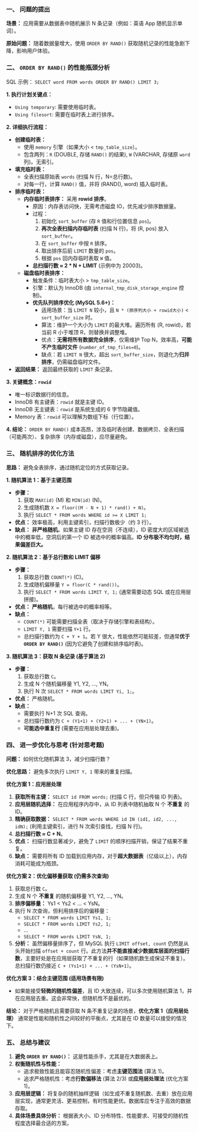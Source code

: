 
### 一、 问题的提出

**场景：** 应用需要从数据表中随机展示 N 条记录（例如：英语 App 随机显示单词）。

**原始问题：** 随着数据量增大，使用 `ORDER BY RAND()` 获取随机记录的性能急剧下降，影响用户体验。

### 二、 `ORDER BY RAND()` 的性能瓶颈分析

SQL 示例： `SELECT word FROM words ORDER BY RAND() LIMIT 3;`

**1. 执行计划关键点：**
   - `Using temporary`: 需要使用临时表。
   - `Using filesort`: 需要在临时表上进行排序。

**2. 详细执行流程：**

   *   **创建临时表：**
        *   使用 `memory` 引擎（如果大小 < `tmp_table_size`）。
        *   包含两列：`R` (DOUBLE, 存储 `RAND()` 的结果), `W` (VARCHAR, 存储原 `word` 列)。无索引。
   *   **填充临时表：**
        *   全表扫描原始表 `words` (扫描 N 行，N=总行数)。
        *   对每一行，计算 `RAND()` 值，并将 (RAND(), word) 插入临时表。
   *   **排序临时表：**
        *   **内存临时表排序：** 采用 **rowid 排序**。
            *   原因：内存表访问快，无需考虑磁盘 IO，优先减少排序数据量。
            *   过程：
                1.  初始化 `sort_buffer` (存 `R` 值和行位置信息 `pos`)。
                2.  **再次全表扫描内存临时表** (扫描 N 行)，将 (R, pos) 放入 `sort_buffer`。
                3.  在 `sort_buffer` 中按 `R` 排序。
                4.  取出排序后前 `LIMIT` 数量的 `pos`。
                5.  根据 `pos` 回内存临时表取 `W` 值。
            *   **总扫描行数 ≈ 2 * N + LIMIT** (示例中为 20003)。
        *   **磁盘临时表排序：**
            *   触发条件：临时表大小 > `tmp_table_size`。
            *   引擎：默认为 InnoDB (由 `internal_tmp_disk_storage_engine` 控制)。
            *   **优先队列排序优化 (MySQL 5.6+)：**
                *   适用场景：当 `LIMIT N` 较小，且 `N * (排序列大小 + rowid大小)` < `sort_buffer_size` 时。
                *   算法：维护一个大小为 `LIMIT` 的最大堆。遍历所有 (R, rowid)，若当前 R 小于堆顶 R，则替换并调整堆。
                *   优点：**无需将所有数据完全排序**，仅需维护 Top N，效率高，**可能不产生临时文件** (`number_of_tmp_files=0`)。
                *   缺点：若 `LIMIT N` 很大，超出 `sort_buffer_size`，则退化为**归并排序**，仍需磁盘临时文件。
   *   **返回结果：** 返回最终获取的 `LIMIT` 条记录。

**3. 关键概念：`rowid`**
   *   唯一标识数据行的信息。
   *   InnoDB 有主键表：`rowid` 就是主键 ID。
   *   InnoDB 无主键表：`rowid` 是系统生成的 6 字节隐藏值。
   *   Memory 表：`rowid` 可以理解为数组下标（行位置）。

**4. 结论：** `ORDER BY RAND()` 成本高昂，涉及临时表创建、数据拷贝、全表扫描（可能两次）、复杂排序（内存或磁盘），应尽量避免。

### 三、 随机排序的优化方法

**思路：** 避免全表排序，通过随机定位的方式获取记录。

**1. 随机算法 1：基于主键范围**

   *   **步骤：**
        1.  获取 `MAX(id)` (M) 和 `MIN(id)` (N)。
        2.  生成随机数 `X = floor((M - N + 1) * rand() + N)`。
        3.  执行 `SELECT * FROM words WHERE id >= X LIMIT 1;`
   *   **优点：** 效率极高，利用主键索引，扫描行数极少（约 3 行）。
   *   **缺点：** **非严格随机**。如果主键 ID 存在空洞（不连续），ID 密度大的区域被选中的概率低，空洞后的第一个 ID 被选中的概率偏高。**ID 分布极不均匀时，结果偏差巨大。**

**2. 随机算法 2：基于总行数和 LIMIT 偏移**

   *   **步骤：**
        1.  获取总行数 `COUNT(*)` (C)。
        2.  生成随机偏移量 `Y = floor(C * rand())`。
        3.  执行 `SELECT * FROM words LIMIT Y, 1;` (通常需要动态 SQL 或在应用层拼接)。
   *   **优点：** **严格随机**，每行被选中的概率相等。
   *   **缺点：**
        *   `COUNT(*)` 可能需要扫描全表（取决于存储引擎和表结构）。
        *   `LIMIT Y, 1` 需要扫描 `Y+1` 行。
        *   总扫描行数约为 `C + Y + 1`。若 Y 很大，性能依然可能较差，但通常**优于 `ORDER BY RAND()`** (因为它避免了创建和排序临时表)。

**3. 随机算法 3：获取 N 条记录 (基于算法 2)**

   *   **步骤：**
        1.  获取总行数 `C`。
        2.  生成 N 个随机偏移量 Y1, Y2, ..., YN。
        3.  执行 N 次 `SELECT * FROM words LIMIT Yi, 1;`。
   *   **优点：** 严格随机。
   *   **缺点：**
        *   需要执行 N+1 次 SQL 查询。
        *   总扫描行数约为 `C + (Y1+1) + (Y2+1) + ... + (YN+1)`。
        *   **可能选中重复行** (需要在应用层处理去重)。

### 四、 进一步优化与思考 (针对思考题)

**问题：** 如何优化随机算法 3，减少扫描行数？

**优化思路：** 避免多次执行 `LIMIT Y, 1` 带来的重复扫描。

**优化方案 1：应用层处理**

1.  **获取所有主键：** `SELECT id FROM words;` (扫描 C 行，但只传输 ID 列表)。
2.  **应用层随机选择：** 在应用程序内存中，从 ID 列表中随机抽取 N 个 **不重复** 的 ID。
3.  **精确获取数据：** `SELECT * FROM words WHERE id IN (id1, id2, ..., idN);` (利用主键索引，进行 N 次索引查找，扫描 N 行)。
4.  **总扫描行数 ≈ C + N**。
5.  **优点：** 扫描行数显著减少，避免了 `LIMIT` 的顺序扫描开销，保证了结果不重复。
6.  **缺点：** 需要将所有 ID 加载到应用内存，对于**超大数据表**（亿级以上），内存消耗可能成为瓶颈。

**优化方案 2：优化偏移量获取 (仍需多次查询)**

1.  获取总行数 `C`。
2.  生成 N 个 **不重复** 的随机偏移量 Y1, Y2, ..., YN。
3.  **排序偏移量：** Ys1 < Ys2 < ... < YsN。
4.  执行 N 次查询，但利用排序后的偏移量：
    *   `SELECT * FROM words LIMIT Ys1, 1;`
    *   `SELECT * FROM words LIMIT Ys2, 1;`
    *   ...
    *   `SELECT * FROM words LIMIT YsN, 1;`
5.  **分析：** 虽然偏移量排序了，但 MySQL 执行 `LIMIT offset, count` 仍然是从头开始扫描 `offset + count` 行。此方法**并不能直接减少数据库层面的扫描行数**，主要好处是在应用层获取了不重复的行（如果随机数生成保证不重复）。总扫描行数仍接近 `C + (Ys1+1) + ... + (YsN+1)`。

**优化方案 3：结合主键范围 (适用场景有限)**

*   如果能接受**轻微的随机性偏差**，且 ID 大致连续，可以多次使用随机算法 1，并在应用层去重。这会非常快，但随机性不是最优的。

**结论：** 对于严格随机且需要获取 N 条不重复记录的场景，**优化方案 1（应用层处理）** 通常是性能和随机性之间较好的平衡点，尤其是在 ID 数量可以接受的情况下。

### 五、 总结与建议

1.  **避免 `ORDER BY RAND()`：** 这是性能杀手，尤其是在大数据表上。
2.  **权衡随机性与性能：**
    *   追求极致性能且能容忍随机性偏差：考虑**主键范围法** (算法 1)。
    *   追求严格随机性：考虑**行数偏移法** (算法 2/3) 或**应用层处理法** (优化方案 1)。
3.  **应用层逻辑：** 将复杂的随机抽样逻辑（如生成不重复随机数、去重）放在应用层实现，通常更灵活、更易控制，有时性能更优。数据库应专注于高效的数据存取。
4.  **具体场景具体分析：** 根据表大小、ID 分布特性、性能要求、可接受的随机性程度选择最合适的方案。